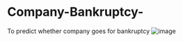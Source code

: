 # Company-Bankruptcy-
To predict whether company goes for bankruptcy 
![image](https://user-images.githubusercontent.com/75262617/233783285-8b11ff79-5fb7-4f79-b6e1-176ac9bb2ff2.png)
